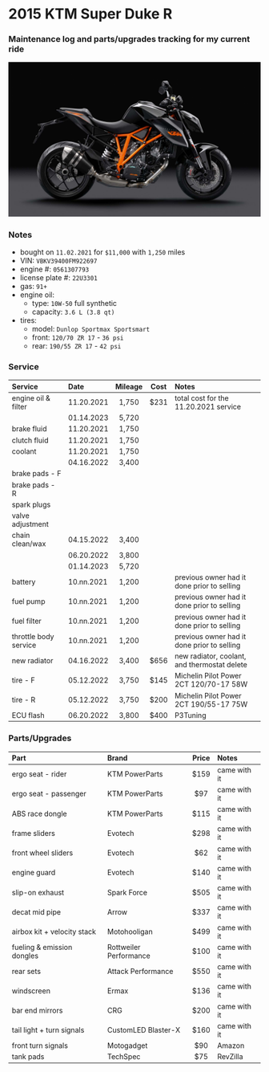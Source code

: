 # 2015 KTM Super Duke R


### Maintenance log and parts/upgrades tracking for my current ride

![](/pic.jpg)


### Notes
- bought on `11.02.2021` for `$11,000` with `1,250` miles
- VIN: `VBKV39400FM922697`
- engine #: `0561307793`
- license plate #: `22U3301`
- gas: `91+`
- engine oil:
  - type: `10W-50` full synthetic
  - capacity: `3.6 L (3.8 qt)`
- tires:
  - model: `Dunlop Sportmax Sportsmart`
  - front: `120/70 ZR 17` - `36 psi`
  - rear:  `190/55 ZR 17` - `42 psi`


### Service

| Service               | Date       | Mileage    | Cost       | Notes                                           |
| :-------------------- | :--------- | :--------: | :--------: | :---------------------------------------------- |
| engine oil & filter   | 11.20.2021 | 1,750      | $231       | total cost for the 11.20.2021 service           |
|                       | 01.14.2023 | 5,720      |            |                                                 |
| brake fluid           | 11.20.2021 | 1,750      |            |                                                 |
| clutch fluid          | 11.20.2021 | 1,750      |            |                                                 |
| coolant               | 11.20.2021 | 1,750      |            |                                                 |
|                       | 04.16.2022 | 3,400      |            |                                                 |
| brake pads - F        |            |            |            |                                                 |
| brake pads - R        |            |            |            |                                                 |    
| spark plugs           |            |            |            |                                                 |
| valve adjustment      |            |            |            |                                                 |
| chain clean/wax       | 04.15.2022 | 3,400      |            |                                                 |
|                       | 06.20.2022 | 3,800      |            |                                                 |
|                       | 01.14.2023 | 5,720      |            |                                                 |
| battery               | 10.nn.2021 | 1,200      |            | previous owner had it done prior to selling     |
| fuel pump             | 10.nn.2021 | 1,200      |            | previous owner had it done prior to selling     |
| fuel filter           | 10.nn.2021 | 1,200      |            | previous owner had it done prior to selling     |
| throttle body service | 10.nn.2021 | 1,200      |            | previous owner had it done prior to selling     |
| new radiator          | 04.16.2022 | 3,400      | $656       | new radiator, coolant, and thermostat delete    |
| tire - F              | 05.12.2022 | 3,750      | $145       | Michelin Pilot Power 2CT 120/70-17 58W          |
| tire - R              | 05.12.2022 | 3,750      | $200       | Michelin Pilot Power 2CT 190/55-17 75W          |
| ECU flash             | 06.20.2022 | 3,800      | $400       | P3Tuning                                        |


### Parts/Upgrades

| Part                        | Brand                  | Price      | Notes            |
| :-------------------------- | :--------------------- | :--------: | :--------------- |
| ergo seat - rider           | KTM PowerParts         | $159       | came with it     |
| ergo seat - passenger       | KTM PowerParts         | $97        | came with it     |
| ABS race dongle             | KTM PowerParts         | $115       | came with it     |
| frame sliders               | Evotech                | $298       | came with it     |
| front wheel sliders         | Evotech                | $62        | came with it     |
| engine guard                | Evotech                | $140       | came with it     |
| slip-on exhaust             | Spark Force            | $505       | came with it     |
| decat mid pipe              | Arrow                  | $337       | came with it     |
| airbox kit + velocity stack | Motohooligan           | $499       | came with it     |
| fueling & emission dongles  | Rottweiler Performance | $100       | came with it     |
| rear sets                   | Attack Performance     | $550       | came with it     |
| windscreen                  | Ermax                  | $136       | came with it     |
| bar end mirrors             | CRG                    | $200       | came with it     |
| tail light + turn signals   | CustomLED Blaster-X    | $160       | came with it     |
| front turn signals          | Motogadget             | $90        | Amazon           |
| tank pads                   | TechSpec               | $75        | RevZilla         |
